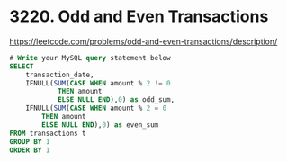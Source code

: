 # 3220. Odd and Even Transactions
https://leetcode.com/problems/odd-and-even-transactions/description/

```sql
# Write your MySQL query statement below
SELECT 
    transaction_date,
    IFNULL(SUM(CASE WHEN amount % 2 != 0 
            THEN amount 
            ELSE NULL END),0) as odd_sum,
    IFNULL(SUM(CASE WHEN amount % 2 = 0 
        THEN amount 
        ELSE NULL END),0) as even_sum
FROM transactions t 
GROUP BY 1
ORDER BY 1 
```
